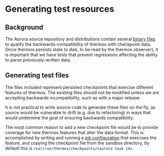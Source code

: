 # Generating test resources

## Background
The Aurora source repository and distributions contain several
[binary files](../src/test/resources/org/apache/thermos/root/checkpoints) to
qualify the backwards-compatibility of thermos with checkpoint data. Since
thermos persists state to disk, to be read by the thermos observer), it is important that we have
tests that prevent regressions affecting the ability to parse previously-written data.

## Generating test files
The files included represent persisted checkpoints that exercise different
features of thermos. The existing files should not be modified unless
we are accepting backwards incompatibility, such as with a major release.

It is not practical to write source code to generate these files on the fly,
as source would be vulnerable to drift (e.g. due to refactoring) in ways
that would undermine the goal of ensuring backwards compatibility.

The most common reason to add a new checkpoint file would be to provide
coverage for new thermos features that alter the data format. This is
accomplished by writing and running a
[job configuration](configuration-reference.md) that exercises the feature, and
copying the checkpoint file from the sandbox directory, by default this is
`/var/run/thermos/checkpoints/<aurora task id>`.
